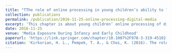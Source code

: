 ```yaml
---
title: "TThe role of online processing in young children’s ability to learn from interactive and non-interactive media"
collection: publications
permalink: /publication/2016-11-25-online-processing-digital-media
excerpt: 'This chapter is about young children’ online processing of digital media.'
date: 2016-11-25
venue: 'Media Exposure During Infancy and Early Childhood'
paperurl: 'https://link.springer.com/chapter/10.1007%2F978-3-319-45102-2_5'
citation: 'Kirkorian, H. L., Pempek, T. A., & Choi, K. (2016). The role of online processing in young children’s ability to learn from interactive and non-interactive media. In R. Barr & D. Linebarger (Eds) Media exposure during infancy and early childhood: The effect of content and context on learning and development Springer: New York, NY.'
---
```

